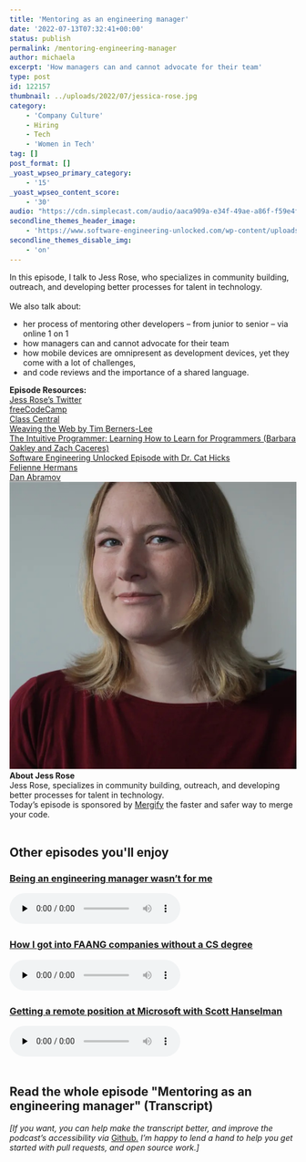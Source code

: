 ```yaml
---
title: 'Mentoring as an engineering manager'
date: '2022-07-13T07:32:41+00:00'
status: publish
permalink: /mentoring-engineering-manager
author: michaela
excerpt: 'How managers can and cannot advocate for their team'
type: post
id: 122157
thumbnail: ../uploads/2022/07/jessica-rose.jpg
category:
    - 'Company Culture'
    - Hiring
    - Tech
    - 'Women in Tech'
tag: []
post_format: []
_yoast_wpseo_primary_category:
    - '15'
_yoast_wpseo_content_score:
    - '30'
audio: "https://cdn.simplecast.com/audio/aaca909a-e34f-49ae-a86f-f59e4fa807f0/episodes/3641e363-0ee6-42ce-97a8-4b9269450528/audio/a3061f6b-09fc-4ef3-8ee2-4a83a5e595e2/default_tc.mp3"
secondline_themes_header_image:
    - 'https://www.software-engineering-unlocked.com/wp-content/uploads/2022/07/Jess-Rose-Learning-and-mentoring-Background.jpg'
secondline_themes_disable_img:
    - 'on'
---
```


<div class="episode-about">
In this episode, I talk to Jess Rose, who specializes in community building, outreach, and developing better processes for talent in technology.
<br/> <br/>We also talk about:
<ul>
<li> her process of mentoring other developers – from junior to senior – via online 1 on 1</li>
<li> how managers can and cannot advocate for their team</li>
<li> how mobile devices are omnipresent as development devices, yet they come with a lot of challenges,</li>
<li> and code reviews and the importance of a shared language.</li>
</ul>
</div>
<div class=" episode-links">
<b>Episode Resources:</b><br/>
<a href="https://twitter.com/jesslynnrose">Jess Rose’s Twitter</a><br/>
<a href="https://www.freecodecamp.org/news">freeCodeCamp</a><br/>
<a href="https://www.classcentral.com/">Class Central</a><br/>
<a href="https://www.amazon.com/Weaving-Web-Original-Ultimate-Destiny/dp/006251587X/ref=sr_1_1?qid=1655994178&refinements=p_27%3ATim+Berners-Lee&s=books&sr=1-1">Weaving the Web by Tim Berners-Lee</a><br/>
<a href="https://www.youtube.com/watch?v=XOIDnNA9N7c">The Intuitive Programmer: Learning How to Learn for Programmers (Barbara Oakley and Zach Caceres)</a><br/>
<a href="https://www.software-engineering-unlocked.com/foster-learning-culture/">Software Engineering Unlocked Episode with Dr. Cat Hicks</a><br/>
<a href="https://www.felienne.com/">Felienne Hermans</a><br/>
<a href="https://justjavascript.com/">Dan Abramov</a><br/>
</div>

<div class="row pt-2 align-items-center">
<div class="col-4 guest-picture">
<img src="../uploads/2022/07/jessica-rose.jpg" alt="Picture of Jess Rose"/>
</div>
<div class="col-8 guest-about">
<b>About Jess Rose</b><br/>
Jess Rose, specializes in community building, outreach, and developing better processes for talent in technology.
</div>
</div>

<div class="sponsorship">
Today’s episode is sponsored by  <a href="https://www.mergify.com/?utm_source=social&utm_medium=podcast&utm_campaign=SeUnlocked">Mergify</a> the faster and safer way to merge your code.
</div> 
<br/>
<div>
  <h2>Other episodes you'll enjoy</h2>
  <div class="row-md-6">
      <div class="row g-0 border rounded overflow-hidden flex-md-row mb-4 shadow-sm h-md-250 position-relative">
          <div class="col p-4 d-flex flex-column position-static">
            <h3 class="mb-0"><a href="https://www.software-engineering-unlocked.com/no-engineering-manager/">Being an engineering manager wasn’t for me</a></h3>
  <audio controls preload="none">
                <source src="https://cdn.simplecast.com/audio/aaca909a-e34f-49ae-a86f-f59e4fa807f0/episodes/1386fdd3-fc37-47f1-a93a-b6ba8194bb0f/audio/ce6ae4c5-8b78-4d77-96e6-e106d43e2346/default_tc.mp3" />
              </audio>
          </div>
        </div>
      </div>
    <div class="row-md-6">
      <div class="row g-0 border rounded overflow-hidden flex-md-row mb-4 shadow-sm h-md-250 position-relative">
          <div class="col p-4 d-flex flex-column position-static">
            <h3 class="mb-0"><a href="https://software-engineering-unlocked.com/faang-job-without-cs-degree/">How I got into FAANG companies without a CS degree</a></h3>
  <audio controls preload="none">
                <source src="https://cdn.simplecast.com/audio/aaca909a-e34f-49ae-a86f-f59e4fa807f0/episodes/2ec3af9e-9a17-4ccd-95df-0e9b1a03ecc6/audio/66ec2bf9-b1d0-4ae3-868e-9017bb8cc4ee/default_tc.mp3" />
              </audio>
          </div>
        </div>
      </div>
    <div class="row-md-6">
      <div class="row g-0 border rounded overflow-hidden flex-md-row mb-4 shadow-sm h-md-250 position-relative">
          <div class="col p-4 d-flex flex-column position-static">
            <h3 class="mb-0"><a href="https://software-engineering-unlocked.com/episode-2-scott-hanselman/">Getting a remote position at Microsoft with Scott Hanselman</a></h3>
  <audio controls preload="none">
                <source src="https://cdn.simplecast.com/audio/aaca90/aaca909a-e34f-49ae-a86f-f59e4fa807f0/b94c57a5-9afe-4853-be2f-b4d147fb62bf/scott_episode2_ready_tc.mp3" />
              </audio>
          </div>
        </div>
      </div>
</div>
<br/>

## Read the whole episode "Mentoring as an engineering manager" (Transcript)

_\[If you want, you can help make the transcript better, and improve the podcast’s accessibility via_ [Github](https://github.com/mgreiler/se-unlocked/tree/master/Transcripts)_[.](https://github.com/mgreiler/se-unlocked/tree/master/Transcripts) I’m happy to lend a hand to help you get started with pull requests, and open source work.\]_

 